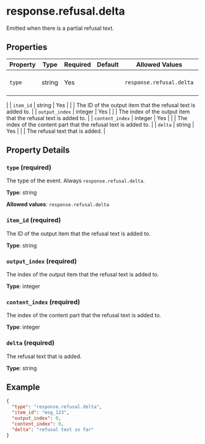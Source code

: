 # response.refusal.delta

Emitted when there is a partial refusal text.

## Properties

| Property | Type | Required | Default | Allowed Values | Description |
| -------- | ---- | -------- | ------- | -------------- | ----------- |
| `type` | string | Yes |  | `response.refusal.delta` | The type of the event. Always `response.refusal.delta`.
 |
| `item_id` | string | Yes |  |  | The ID of the output item that the refusal text is added to.
 |
| `output_index` | integer | Yes |  |  | The index of the output item that the refusal text is added to.
 |
| `content_index` | integer | Yes |  |  | The index of the content part that the refusal text is added to.
 |
| `delta` | string | Yes |  |  | The refusal text that is added.
 |

## Property Details

### `type` (required)

The type of the event. Always `response.refusal.delta`.


**Type**: string

**Allowed values**: `response.refusal.delta`

### `item_id` (required)

The ID of the output item that the refusal text is added to.


**Type**: string

### `output_index` (required)

The index of the output item that the refusal text is added to.


**Type**: integer

### `content_index` (required)

The index of the content part that the refusal text is added to.


**Type**: integer

### `delta` (required)

The refusal text that is added.


**Type**: string

## Example

```json
{
  "type": "response.refusal.delta",
  "item_id": "msg_123",
  "output_index": 0,
  "content_index": 0,
  "delta": "refusal text so far"
}

```

